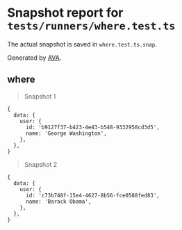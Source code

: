 # Snapshot report for `tests/runners/where.test.ts`

The actual snapshot is saved in `where.test.ts.snap`.

Generated by [AVA](https://avajs.dev).

## where

> Snapshot 1

    {
      data: {
        user: {
          id: 'b9127f37-b423-4e43-b548-9332958cd3d5',
          name: 'George Washington',
        },
      },
    }

> Snapshot 2

    {
      data: {
        user: {
          id: 'c73b748f-15e4-4627-8b56-fce0588fed83',
          name: 'Barack Obama',
        },
      },
    }
